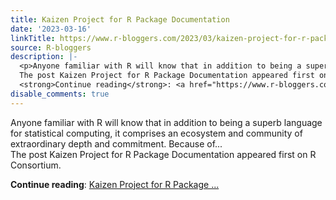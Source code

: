 ```yaml
---
title: Kaizen Project for R Package Documentation
date: '2023-03-16'
linkTitle: https://www.r-bloggers.com/2023/03/kaizen-project-for-r-package-documentation/
source: R-bloggers
description: |-
  <p>Anyone familiar with R will know that in addition to being a superb language for statistical computing, it comprises an ecosystem and community of extraordinary depth and commitment. Because of...<br />
  The post Kaizen Project for R Package Documentation appeared first on R Consortium.</p>
  <strong>Continue reading</strong>: <a href="https://www.r-bloggers.com/2023/03/kaizen-project-for-r-package-documentation/">Kaizen Project for R Package ...
disable_comments: true
---
```

<p>Anyone familiar with R will know that in addition to being a superb language for statistical computing, it comprises an ecosystem and community of extraordinary depth and commitment. Because of...<br />
The post Kaizen Project for R Package Documentation appeared first on R Consortium.</p>
<strong>Continue reading</strong>: <a href="https://www.r-bloggers.com/2023/03/kaizen-project-for-r-package-documentation/">Kaizen Project for R Package ...